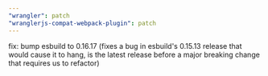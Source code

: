 ```yaml
---
"wrangler": patch
"wranglerjs-compat-webpack-plugin": patch
---
```


fix: bump esbuild to 0.16.17 (fixes a bug in esbuild's 0.15.13 release that would cause it to hang, is the latest release before a major breaking change that requires us to refactor)
